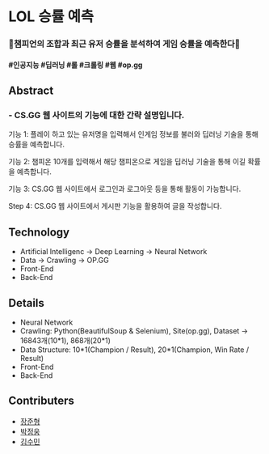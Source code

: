 LOL 승률 예측
======
### 🎡챔피언의 조합과 최근 유저 승률을 분석하여 게임 승률을 예측한다🎡
#### #인공지능 #딥러닝 #롤 #크롤링 #웹 #op.gg
<!-- <img src="https://user-images.githubusercontent.com/90249177/148031177-748fb2dc-1626-42b5-aad4-543357d7d010.png" width="100%" height="60%" title="Pokemon" alt="Pokemon"></img> -->

## Abstract
 ### - CS.GG 웹 사이트의 기능에 대한 간략 설명입니다.</p>
 기능 1: 플레이 하고 있는 유저명을 입력해서 인게임 정보를 불러와 딥러닝 기술을 통해 승률을 예측합니다.</p>
 기능 2: 챔피온 10개를 입력해서 해당 챔피온으로 게임을 딥러닝 기술을 통해 이길 확률을 예측합니다.</p>
 기능 3: CS.GG 웹 사이트에서 로그인과 로그아웃 등을 통해 활동이 가능합니다.</p>
 Step 4: CS.GG 웹 사이트에서 게시판 기능을 활용하여 글을 작성합니다.</p>

## Technology
<ul>
  <li>Artificial Intelligenc -> Deep Learning -> Neural Network</li>
  <li>Data -> Crawling -> OP.GG</li>
  <li>Front-End</li>
  <li>Back-End</li>
</ul>

## Details
<ul>
  <li>Neural Network </li>
  <li>Crawling: Python(BeautifulSoup & Selenium), Site(op.gg), Dataset -> 16843개(10*1), 868개(20*1)</li>
  <li>Data Structure: 10*1(Champion / Result), 20*1(Champion, Win Rate / Result) </li>
  <li>Front-End </li>
  <li>Back-End </li>
</ul>

## Contributers
- [장준형](https://github.com/JunHyungJang)
- [박정웅](https://github.com/)
- [김수민](https://github.com/SeanKim37)
